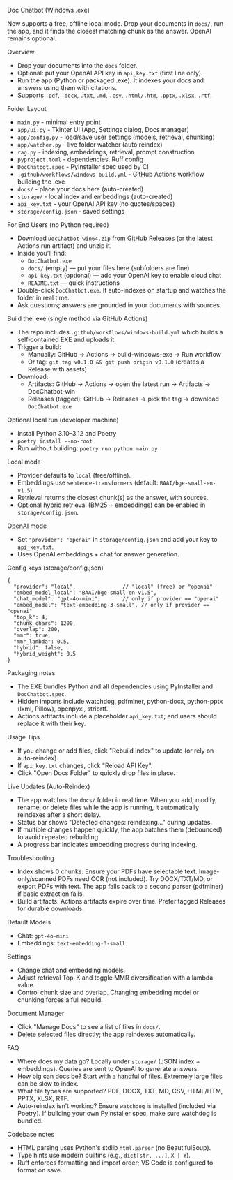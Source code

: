 Doc Chatbot (Windows .exe)

Now supports a free, offline local mode. Drop your documents in `docs/`, run the app, and it finds the closest matching chunk as the answer. OpenAI remains optional.

Overview
- Drop your documents into the `docs` folder.
- Optional: put your OpenAI API key in `api_key.txt` (first line only).
- Run the app (Python or packaged .exe). It indexes your docs and answers using them with citations.
- Supports `.pdf`, `.docx`, `.txt`, `.md`, `.csv`, `.html/.htm`, `.pptx`, `.xlsx`, `.rtf`.

Folder Layout
- `main.py` - minimal entry point
- `app/ui.py` - Tkinter UI (App, Settings dialog, Docs manager)
- `app/config.py` - load/save user settings (models, retrieval, chunking)
- `app/watcher.py` - live folder watcher (auto reindex)
- `rag.py` - indexing, embeddings, retrieval, prompt construction
- `pyproject.toml` - dependencies, Ruff config
- `DocChatbot.spec` - PyInstaller spec used by CI
- `.github/workflows/windows-build.yml` - GitHub Actions workflow building the .exe
- `docs/` - place your docs here (auto-created)
- `storage/` - local index and embeddings (auto-created)
- `api_key.txt` - your OpenAI API key (no quotes/spaces)
- `storage/config.json` - saved settings

For End Users (no Python required)
- Download `DocChatbot-win64.zip` from GitHub Releases (or the latest Actions run artifact) and unzip it.
- Inside you’ll find:
  - `DocChatbot.exe`
  - `docs/` (empty) — put your files here (subfolders are fine)
  - `api_key.txt` (optional) — add your OpenAI key to enable cloud chat
  - `README.txt` — quick instructions
- Double-click `DocChatbot.exe`. It auto-indexes on startup and watches the folder in real time.
- Ask questions; answers are grounded in your documents with sources.

Build the .exe (single method via GitHub Actions)
- The repo includes `.github/workflows/windows-build.yml` which builds a self‑contained EXE and uploads it.
- Trigger a build:
  - Manually: GitHub → Actions → build-windows-exe → Run workflow
  - Or tag: `git tag v0.1.0 && git push origin v0.1.0` (creates a Release with assets)
- Download:
  - Artifacts: GitHub → Actions → open the latest run → Artifacts → DocChatbot-win
  - Releases (tagged): GitHub → Releases → pick the tag → download `DocChatbot.exe`

Optional local run (developer machine)
- Install Python 3.10–3.12 and Poetry
- `poetry install --no-root`
- Run without building: `poetry run python main.py`

Local mode
- Provider defaults to `local` (free/offline).
- Embeddings use `sentence-transformers` (default: `BAAI/bge-small-en-v1.5`).
- Retrieval returns the closest chunk(s) as the answer, with sources.
- Optional hybrid retrieval (BM25 + embeddings) can be enabled in `storage/config.json`.

OpenAI mode
- Set `"provider": "openai"` in `storage/config.json` and add your key to `api_key.txt`.
- Uses OpenAI embeddings + chat for answer generation.

Config keys (storage/config.json)
```
{
  "provider": "local",               // "local" (free) or "openai"
  "embed_model_local": "BAAI/bge-small-en-v1.5",
  "chat_model": "gpt-4o-mini",       // only if provider == "openai"
  "embed_model": "text-embedding-3-small", // only if provider == "openai"
  "top_k": 4,
  "chunk_chars": 1200,
  "overlap": 200,
  "mmr": true,
  "mmr_lambda": 0.5,
  "hybrid": false,
  "hybrid_weight": 0.5
}
```

Packaging notes
- The EXE bundles Python and all dependencies using PyInstaller and `DocChatbot.spec`.
- Hidden imports include watchdog, pdfminer, python-docx, python-pptx (lxml, Pillow), openpyxl, striprtf.
- Actions artifacts include a placeholder `api_key.txt`; end users should replace it with their key.

Usage Tips
- If you change or add files, click "Rebuild Index" to update (or rely on auto-reindex).
- If `api_key.txt` changes, click "Reload API Key".
- Click "Open Docs Folder" to quickly drop files in place.

Live Updates (Auto-Reindex)
- The app watches the `docs/` folder in real time. When you add, modify, rename, or delete files while the app is running, it automatically reindexes after a short delay.
- Status bar shows "Detected changes: reindexing..." during updates.
- If multiple changes happen quickly, the app batches them (debounced) to avoid repeated rebuilding.
- A progress bar indicates embedding progress during indexing.

Troubleshooting
- Index shows 0 chunks: Ensure your PDFs have selectable text. Image-only/scanned PDFs need OCR (not included). Try DOCX/TXT/MD, or export PDFs with text. The app falls back to a second parser (pdfminer) if basic extraction fails.
 - Build artifacts: Actions artifacts expire over time. Prefer tagged Releases for durable downloads.

Default Models
- Chat: `gpt-4o-mini`
- Embeddings: `text-embedding-3-small`

Settings
- Change chat and embedding models.
- Adjust retrieval Top-K and toggle MMR diversification with a lambda value.
- Control chunk size and overlap. Changing embedding model or chunking forces a full rebuild.

Document Manager
- Click "Manage Docs" to see a list of files in `docs/`.
- Delete selected files directly; the app reindexes automatically.

FAQ
- Where does my data go? Locally under `storage/` (JSON index + embeddings). Queries are sent to OpenAI to generate answers.
- How big can docs be? Start with a handful of files. Extremely large files can be slow to index.
- What file types are supported? PDF, DOCX, TXT, MD, CSV, HTML/HTM, PPTX, XLSX, RTF.
- Auto-reindex isn't working? Ensure `watchdog` is installed (included via Poetry). If building your own PyInstaller spec, make sure watchdog is bundled.

Codebase notes
- HTML parsing uses Python's stdlib `html.parser` (no BeautifulSoup).
- Type hints use modern builtins (e.g., `dict[str, ...]`, `X | Y`).
- Ruff enforces formatting and import order; VS Code is configured to format on save.
